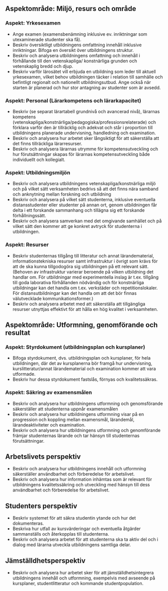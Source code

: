## Aspektområde: Miljö, resurs och område

### Aspekt: Yrkesexamen

<!---
Angiven examen är reglerad och ryms inom examensordningen.}

Utbildningens innehåll inklusive eventuella inriktningar har rimlig omfattning och avgränsning i förhållande till yrkesexamen.}

I ett rikstäckande perspektiv finns ett allmänt intresse av att examen för utfärdas.}
-->

- Ange examen (examensbenämning inklusive ev. inriktningar som utexaminerade studenter ska få).
- Beskriv översiktligt utbildningens omfattning innehåll inklusive inriktningar. Bifoga en översikt över utbildningens struktur.
- Beskriv och analysera utbildningens omfattning och innehåll i förhållande till den vetenskapliga/ konstnärliga grunden och vetenskaplig bredd och djup.
- Beskriv varför lärosätet vill erbjuda en utbildning som leder till aktuell yrkesexamen, vilket behov utbildningen täcker i relation till samhälle och befintligt regionalt och nationellt utbildningsutbud. Ange också när starten är planerad och hur stor antagning av studenter som är avsedd.

### Aspekt: Personal (Lärarkompetens och lärarkapacitet)

<!---
Antalet lärare och deras sammantagna kompetens är adekvat och står i proportion till utbildningens omfattning, innehåll, storlek och genomförande.
-->

- Beskriv (se separat lärartabell grundnivå och avancerad nivå), lärarnas kompetens (vetenskapliga/konstnärliga/pedagogiska/professionsrelaterade) och förklara varför den är tillräcklig och adekvat och står i proportion till utbildningens planerade undervisning, handledning och examination.
- Beskriv och analysera hur arbetet sker långsiktigt för att säkerställa att det finns tillräckliga lärarresurser.
- Beskriv och analysera lärarnas utrymme för kompetensutveckling och hur förutsättningar skapas för lärarnas kompetensutveckling både individuellt och kollegialt.

### Aspekt: Utbildningsmiljön

<!---
Det finnns en för utbildningen relevant vetenskaplig och professionsinriktad miljö.

Relevant samverkan sker med det omgivande samhället.
-->

- Beskriv och analysera utbildningens vetenskapliga/konstnärliga miljö och på vilket sätt verksamheten bedrivs så att det finns nära samband och anknytning mellan forskning och utbildning
- Beskriv och analysera på vilket sätt studenterna, inklusive eventuella distansstudenter eller studenter på annan ort, genom utbildningen får delta i ett forskande sammanhang och tillägna sig ett forskande förhållningssätt.
- Beskriv och analysera samverkan med det omgivande samhället och på vilket sätt den kommer att ge konkret avtryck för studenterna i utbildningen.

### Aspekt: Resurser

<!---
Det finns tillgång till en stabil och ändamålsenlig infrastruktur.

De tillgängliga resurserna utnyttjas effektivt för att hålla en hög kvalitet i verksamheten.
-->

- Beskriv studenternas tillgång till litteratur och annat lärandematerial, informationstekniska resurser samt infrastruktur i övrigt som krävs för att de ska kunna tillgodogöra sig utbildningen på ett relevant sätt. (Behoven av infrastruktur varierar beroende på vilken utbildning det handlar om. För utbildningar med experimentella inslag är t.ex. tillgång till goda laborativa förhållanden nödvändig och för konstnärliga utbildningar kan det handla om t.ex. verkstäder och repetitionslokaler. För distansutbildningar kan det handla om att det bör finnas välutvecklade kommunikationsformer.)
- Beskriv och analysera arbetet med att säkerställa att tillgängliga resurser utnyttjas effektivt för att hålla en hög kvalitet i verksamheten.

## Aspektområde: Utformning, genomförande och resultat

### Aspekt: Styrdokument (utbildningsplan och kursplaner)

<!---
Det finns utbildningsplan och kursplaner för hela utbildningen.
-->

- Bifoga styrdokument, dvs. utbildningsplan och kursplaner, för hela utbildningen, där det av kursplanerna bör framgå hur undervisning, kurslitteratur/annat lärandematerial och examination kommer att vara utformade.
- Beskriv hur dessa styrdokument fastslås, förnyas och kvalitetssäkras.

### Aspekt: Säkring av examensmålen

<!---
Genom utbildningens utformning, genomförande och examination säkerställs att studenterna uppnått målen i examensordningen när examen utfärdas (särskild för aktuell examen).
-->

- Beskriv och analysera hur utbildningens utformning och genomsförande säkerställer att studenterna uppnår examensmålen
- Beskriv och analysera hur utbildningens utformning visar på en progression och koppling mellan examensmål, lärandemål, lärandeaktiviteter och examination.
- Beskriv och analysera hur utbildningens utformning och genomförande främjar studenternas lärande och tar hänsyn till studenternas förutsättningar.

## Arbetslivets perspektiv

<!---
Utbildningen är användbar och förbereder studenter för ett föränderligt arbetsliv.
-->

- Beskriv och analysera hur utbildningens innehåll och utformning säkerställer användbarhet och förberedelse för arbetslivet.
- Beskriv och analysera hur information inhämtas som är relevant för utbildningens kvalitetssäkring och utveckling med hänsyn till dess användbarhet och förberedelse för arbetslivet.

## Studenters perspektiv

<!---
Utbildningen verkar för att studenterna tar en aktiv del i arbetet med att utveckla utbildningen.
-->

- Beskriv systemet för att säkra studentin ytande och hur det dokumenteras.
- Beskriva hur utfall av kursvärderingar och eventuella åtgärder sammanställs och återkopplas till studenterna.
- Beskriv och analysera arbetet för att studenterna ska ta aktiv del och i dialog med lärarna utveckla utbildningens samtliga delar.

## Jämställdhetsperspektiv

<!---
Jämställdhetsperspektiv är integrerat i utbildningens utformning och genomförande.
-->

- Beskriv och analysera hur arbetet sker för att jämställdhetsintegrera utbildningens innehåll och utformning, exempelvis med avseende på kursplaner, studentlitteratur och kommande studentpopulation.